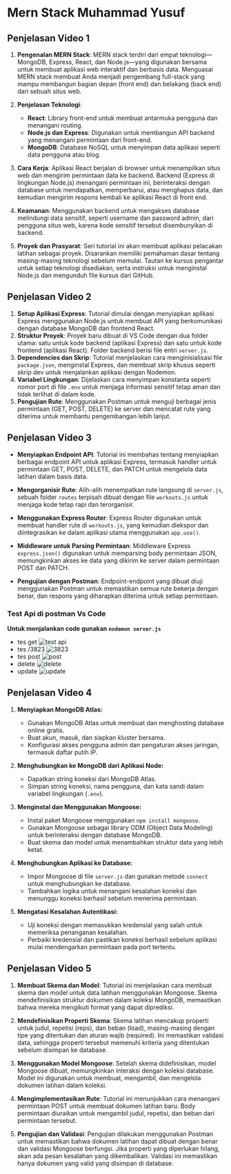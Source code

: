 # Mern Stack Muhammad Yusuf
## Penjelasan Video 1
1. **Pengenalan MERN Stack**: MERN stack terdiri dari empat teknologi—MongoDB, Express, React, dan Node.js—yang digunakan bersama untuk membuat aplikasi web interaktif dan berbasis data. Menguasai MERN stack membuat Anda menjadi pengembang full-stack yang mampu membangun bagian depan (front end) dan belakang (back end) dari sebuah situs web.

2. **Penjelasan Teknologi**:
   - **React**: Library front-end untuk membuat antarmuka pengguna dan menangani routing.
   - **Node.js dan Express**: Digunakan untuk membangun API backend yang menangani permintaan dari front-end.
   - **MongoDB**: Database NoSQL untuk menyimpan data aplikasi seperti data pengguna atau blog.

3. **Cara Kerja**: Aplikasi React berjalan di browser untuk menampilkan situs web dan mengirim permintaan data ke backend. Backend (Express di lingkungan Node.js) menangani permintaan ini, berinteraksi dengan database untuk mendapatkan, memperbarui, atau menghapus data, dan kemudian mengirim respons kembali ke aplikasi React di front end.

4. **Keamanan**: Menggunakan backend untuk mengakses database melindungi data sensitif, seperti username dan password admin, dari pengguna situs web, karena kode sensitif tersebut disembunyikan di backend.

5. **Proyek dan Prasyarat**: Seri tutorial ini akan membuat aplikasi pelacakan latihan sebagai proyek. Disarankan memiliki pemahaman dasar tentang masing-masing teknologi sebelum memulai. Tautan ke kursus pengantar untuk setiap teknologi disediakan, serta instruksi untuk menginstal Node.js dan mengunduh file kursus dari GitHub.

## Penjelasan Video 2
1. **Setup Aplikasi Express**: Tutorial dimulai dengan menyiapkan aplikasi Express menggunakan Node.js untuk membuat API yang berkomunikasi dengan database MongoDB dan frontend React.
2. **Struktur Proyek**: Proyek baru dibuat di VS Code dengan dua folder utama: satu untuk kode backend (aplikasi Express) dan satu untuk kode frontend (aplikasi React). Folder backend berisi file entri `server.js`.
3. **Dependencies dan Skrip**: Tutorial menjelaskan cara menginisialisasi file `package.json`, menginstal Express, dan membuat skrip khusus seperti skrip dev untuk menjalankan aplikasi dengan Nodemon.
4. **Variabel Lingkungan**: Dijelaskan cara menyimpan konstanta seperti nomor port di file `.env` untuk menjaga informasi sensitif tetap aman dan tidak terlihat di dalam kode.
5. **Pengujian Rute**: Menggunakan Postman untuk menguji berbagai jenis permintaan (GET, POST, DELETE) ke server dan mencatat rute yang diterima untuk membantu pengembangan lebih lanjut.

## Penjelasan Video 3
- **Menyiapkan Endpoint API**: Tutorial ini membahas tentang menyiapkan berbagai endpoint API untuk aplikasi Express, termasuk handler untuk permintaan GET, POST, DELETE, dan PATCH untuk mengelola data latihan dalam basis data.

- **Mengorganisir Rute**: Alih-alih menempatkan rute langsung di `server.js`, sebuah folder `routes` terpisah dibuat dengan file `workouts.js` untuk menjaga kode tetap rapi dan terorganisir.

- **Menggunakan Express Router**: Express Router digunakan untuk membuat handler rute di `workouts.js`, yang kemudian diekspor dan diintegrasikan ke dalam aplikasi utama menggunakan `app.use()`.

- **Middleware untuk Parsing Permintaan**: Middleware Express `express.json()` digunakan untuk memparsing body permintaan JSON, memungkinkan akses ke data yang dikirim ke server dalam permintaan POST dan PATCH.

- **Pengujian dengan Postman**: Endpoint-endpoint yang dibuat diuji menggunakan Postman untuk memastikan semua rute bekerja dengan benar, dan respons yang diharapkan diterima untuk setiap permintaan.

### Test Api di postman Vs Code
**Untuk menjalankan code gunakan ```nodemon server.js```**
- tes get 
![test api](image.png)
- tes /3823
![3823](image-1.png)
- tes post 
![post](image-2.png)
- delete
![delete](image-3.png)
- update
![update](image-4.png)

## Penjelasan Video 4
1. **Menyiapkan MongoDB Atlas:**
   - Gunakan MongoDB Atlas untuk membuat dan menghosting database online gratis.
   - Buat akun, masuk, dan siapkan kluster bersama.
   - Konfigurasi akses pengguna admin dan pengaturan akses jaringan, termasuk daftar putih IP.

2. **Menghubungkan ke MongoDB dari Aplikasi Node:**
   - Dapatkan string koneksi dari MongoDB Atlas.
   - Simpan string koneksi, nama pengguna, dan kata sandi dalam variabel lingkungan (`.env`).

3. **Menginstal dan Menggunakan Mongoose:**
   - Instal paket Mongoose menggunakan `npm install mongoose`.
   - Gunakan Mongoose sebagai library ODM (Object Data Modeling) untuk berinteraksi dengan database MongoDB.
   - Buat skema dan model untuk menambahkan struktur data yang lebih ketat.

4. **Menghubungkan Aplikasi ke Database:**
   - Impor Mongoose di file `server.js` dan gunakan metode `connect` untuk menghubungkan ke database.
   - Tambahkan logika untuk menangani kesalahan koneksi dan menunggu koneksi berhasil sebelum menerima permintaan.

5. **Mengatasi Kesalahan Autentikasi:**
   - Uji koneksi dengan memasukkan kredensial yang salah untuk memeriksa penanganan kesalahan.
   - Perbaiki kredensial dan pastikan koneksi berhasil sebelum aplikasi mulai mendengarkan permintaan pada port tertentu.

## Penjelasan Video 5
1. **Membuat Skema dan Model**: Tutorial ini menjelaskan cara membuat skema dan model untuk data latihan menggunakan Mongoose. Skema mendefinisikan struktur dokumen dalam koleksi MongoDB, memastikan bahwa mereka mengikuti format yang dapat diprediksi.

2. **Mendefinisikan Properti Skema**: Skema latihan mencakup properti untuk judul, repetisi (reps), dan beban (load), masing-masing dengan tipe yang ditentukan dan aturan wajib (required). Ini memastikan validasi data, sehingga properti tersebut memenuhi kriteria yang ditentukan sebelum disimpan ke database.

3. **Menggunakan Model Mongoose**: Setelah skema didefinisikan, model Mongoose dibuat, memungkinkan interaksi dengan koleksi database. Model ini digunakan untuk membuat, mengambil, dan mengelola dokumen latihan dalam koleksi.

4. **Mengimplementasikan Rute**: Tutorial ini menunjukkan cara menangani permintaan POST untuk membuat dokumen latihan baru. Body permintaan diuraikan untuk mengambil judul, repetisi, dan beban dari permintaan tersebut.

5. **Pengujian dan Validasi**: Pengujian dilakukan menggunakan Postman untuk memastikan bahwa dokumen latihan dapat dibuat dengan benar dan validasi Mongoose berfungsi. Jika properti yang diperlukan hilang, akan ada pesan kesalahan yang dikembalikan. Validasi ini memastikan hanya dokumen yang valid yang disimpan di database.

